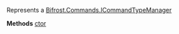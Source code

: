 Represents a [Bifrost.Commands.ICommandTypeManager](Bifrost.Commands.ICommandTypeManager)

**Methods**
[ctor](Bifrost.Commands.CommandTypeManager.ctor)
